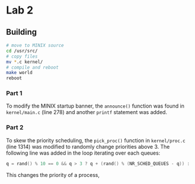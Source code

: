 # Lab 2

## Building
```bash
# move to MINIX source 
cd /usr/src/
# copy files
mv *.c kernel/
# compile and reboot
make world
reboot
```
### Part 1

To modify the MINIX startup banner, the `announce()` function was found in `kernel/main.c` (line 278) and another `printf` statement was added.

### Part 2

To skew the priority scheduling, the `pick_proc()` function in `kernel/proc.c` (line 1314) was modified to randomly change priorities above 3.  The following line was added in the loop iterating over each queues:
```c
q = rand() % 10 == 0 && q > 3 ? q + (rand() % (NR_SCHED_QUEUES - q)) : q;
```

This changes the priority of a process, 
